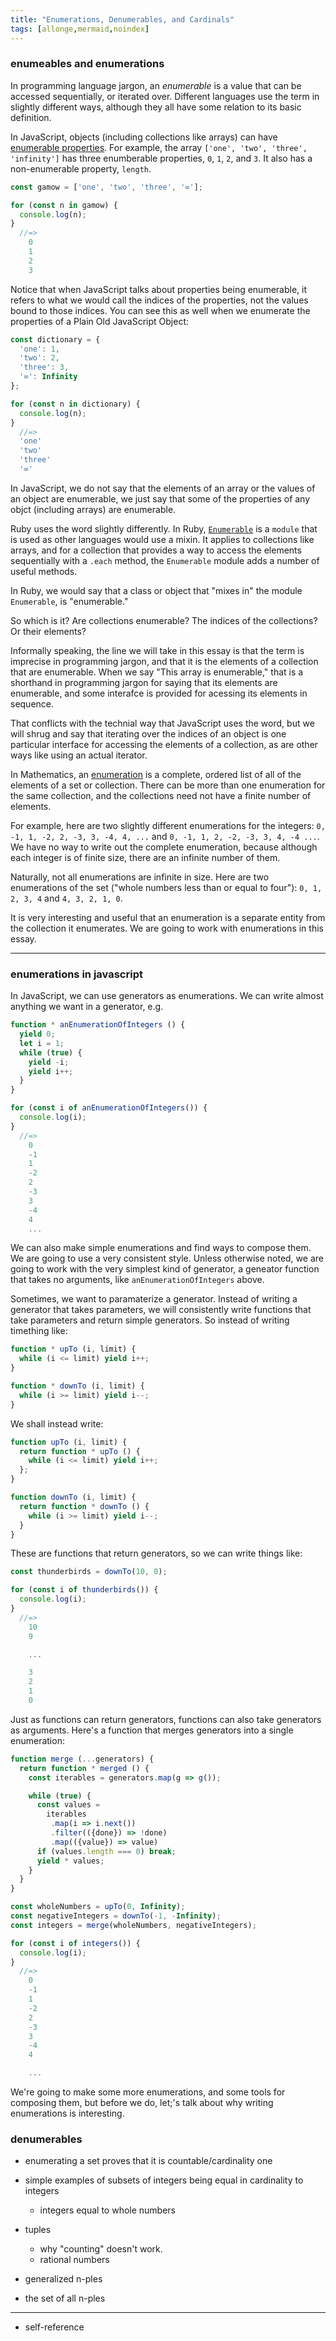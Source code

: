 ```yaml
---
title: "Enumerations, Denumerables, and Cardinals"
tags: [allonge,mermaid,noindex]
---
```


### enumeables and enumerations

In programming language jargon, an _enumerable_ is a value that can be accessed sequentially, or iterated over. Different languages use the term in slightly different ways, although they all have some relation to its basic definition.

In JavaScript, objects (including collections like arrays) can have [enumerable properties]. For example, the array `['one', 'two', 'three', 'infinity']` has three enumberable properties, `0`, `1`, `2`, and `3`. It also has a non-enumerable property, `length`.

[enumerable properties]: https://developer.mozilla.org/en-US/docs/Web/JavaScript/Enumerability_and_ownership_of_properties

```javascript
const gamow = ['one', 'two', 'three', '∞'];

for (const n in gamow) {
  console.log(n);
}
  //=>
    0
    1
    2
    3
```

Notice that when JavaScript talks about properties being enumerable, it refers to what we would call the indices of the properties, not the values bound to those indices. You can see this as well when we enumerate the properties of a Plain Old JavaScript Object:

```javascript
const dictionary = {
  'one': 1,
  'two': 2,
  'three': 3,
  '∞': Infinity
};

for (const n in dictionary) {
  console.log(n);
}
  //=>
  'one'
  'two'
  'three'
  '∞'
```

In JavaScript, we do not say that the elements of an array or the values of an object are enumerable, we just say that some of the properties of any objct (including arrays) are enumerable.

Ruby uses the word slightly differently. In Ruby, [`Enumerable`][ruby-enumerable] is a `module` that is used as other languages would use a mixin. It applies to collections like arrays, and for a collection that provides a way to access the elements sequentially with a `.each` method, the `Enumerable` module adds a number of useful methods.

[ruby-enumerable]: http://ruby-doc.org/core/Enumerable.html

In Ruby, we would say that a class or object that "mixes in" the module `Enumerable`, is "enumerable."

So which is it? Are collections enumerable? The indices of the collections? Or their elements?

Informally speaking, the line we will take in this essay is that the term is imprecise in programming jargon, and that it is the elements of a collection that are enumerable. When we say "This array is enumerable," that is a shorthand in programming jargon for saying that its elements are enumerable, and some interafce is provided for acessing its elements in sequence.

That conflicts with the technial way that JavaScript uses the word, but we will shrug and say that iterating over the indices of an object is one particular interface for accessing the elements of a collection, as are other ways like using an actual iterator.

In Mathematics, an [enumeration] is a complete, ordered list of all of the elements of a set or collection. There can be more than one enumeration for the same collection, and the collections need not have a finite number of elements.

[enumeration]: https://en.wikipedia.org/wiki/Enumeration

For example, here are two slightly different enumerations for the integers: `0, -1, 1, -2, 2, -3, 3, -4, 4, ...` and `0, -1, 1, 2, -2, -3, 3, 4, -4 ...`. We have no way to write out the complete enumeration, because although each integer is of finite size, there are an infinite number of them.

Naturally, not all enumerations are infinite in size. Here are two enumerations of the set ("whole numbers less than or equal to four"): `0, 1, 2, 3, 4` and `4, 3, 2, 1, 0`.

It is very interesting and useful that an enumeration is a separate entity from the collection it enumerates. We are going to work with enumerations in this essay.

---

### enumerations in javascript

In JavaScript, we can use generators as enumerations. We can write almost anything we want in a generator, e.g.

```javascript
function * anEnumerationOfIntegers () {
  yield 0;
  let i = 1;
  while (true) {
    yield -i;
    yield i++;
  }
}

for (const i of anEnumerationOfIntegers()) {
  console.log(i);
}
  //=>
    0
    -1
    1
    -2
    2
    -3
    3
    -4
    4
    ...
```

We can also make simple enumerations and find ways to compose them. We are going to use a very consistent style. Unless otherwise noted, we are going to work with the very simplest kind of generator, a geneator function that takes no arguments, like `anEnumerationOfIntegers` above.

Sometimes, we want to paramaterize a generator. Instead of writing a generator that takes parameters, we will consistently write functions that take parameters and return simple generators. So instead of writing timething like:

```javascript
function * upTo (i, limit) {
  while (i <= limit) yield i++;
}

function * downTo (i, limit) {
  while (i >= limit) yield i--;
}
```

We shall instead write:

```javascript
function upTo (i, limit) {
  return function * upTo () {
  	while (i <= limit) yield i++;
  };
}

function downTo (i, limit) {
  return function * downTo () {
  	while (i >= limit) yield i--;
  }
}
```

These are functions that return generators, so we can write things like:

```javascript
const thunderbirds = downTo(10, 0);

for (const i of thunderbirds()) {
  console.log(i);
}
  //=>
    10
    9

    ...

    3
    2
    1
    0
```

Just as functions can return generators, functions can also take generators as arguments. Here's a function that merges generators into a single enumeration:

```javascript
function merge (...generators) {
  return function * merged () {
    const iterables = generators.map(g => g());

    while (true) {
      const values =
        iterables
      	 .map(i => i.next())
         .filter(({done}) => !done)
         .map(({value}) => value)
      if (values.length === 0) break;
      yield * values;
    }
  }
}

const wholeNumbers = upTo(0, Infinity);
const negativeIntegers = downTo(-1, -Infinity);
const integers = merge(wholeNumbers, negativeIntegers);

for (const i of integers()) {
  console.log(i);
}
  //=>
    0
    -1
    1
    -2
    2
    -3
    3
    -4
    4

    ...
```

We're going to make some more enumerations, and some tools for composing them, but before we do, let;'s talk about why writing enumerations is interesting.

### denumerables


- enumerating a set proves that it is countable/cardinality one

- simple examples of subsets of integers being equal in cardinality to integers
  - integers equal to whole numbers

- tuples
  - why "counting" doesn't work.
  - rational numbers

- generalized n-ples

- the set of all n-ples

---

- self-reference

